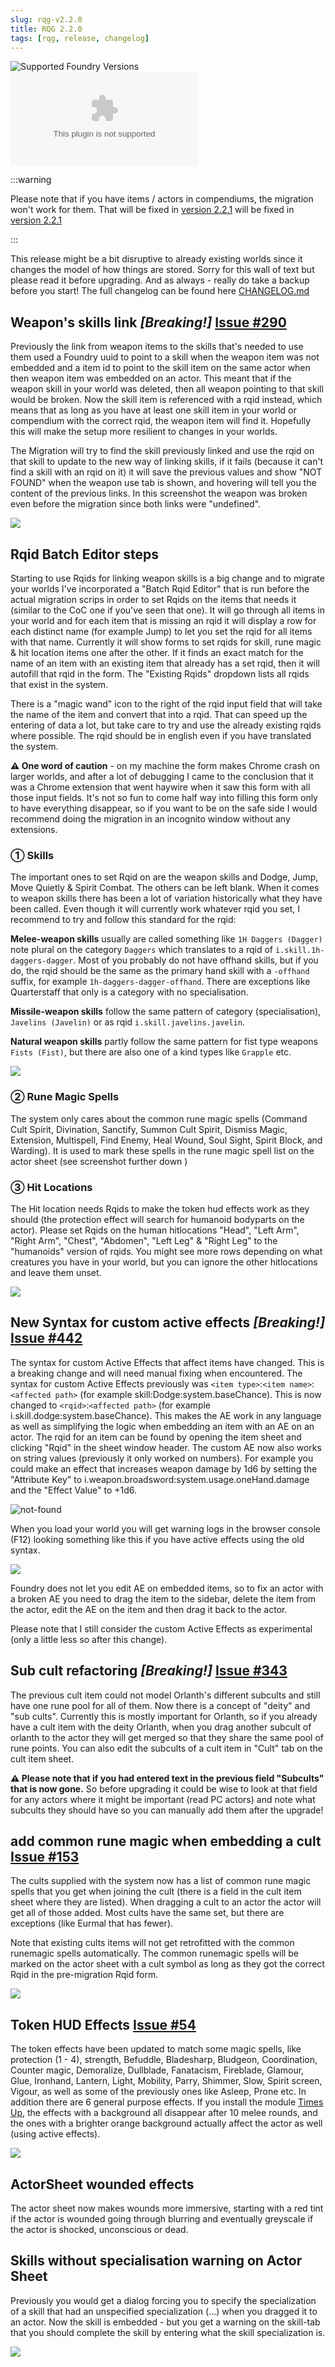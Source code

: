 ```yaml
---
slug: rqg-v2.2.0
title: RQG 2.2.0
tags: [rqg, release, changelog]
---
```


![Supported Foundry Versions](https://img.shields.io/endpoint?url=https://foundryshields.com/version?url=https://github.com/sun-dragon-cult/fvtt-system-rqg/releases/download/v2.2.0/system.json)
![Download Count](https://img.shields.io/github/downloads/sun-dragon-cult/fvtt-system-rqg/v2.2.0/rqg.zip)

:::warning

Please note that if you have items / actors in compendiums, the migration won't work for them. That
will be fixed in [version 2.2.1](/release-notes/rqg-v2.2.1) will be fixed in
[version 2.2.1](/release-notes/rqg-v2.2.1)

:::

This release might be a bit disruptive to already existing worlds since it changes the model of how
things are stored. Sorry for this wall of text but please read it before upgrading. And as always -
really do take a backup before you start! The full changelog can be found here
[CHANGELOG.md](https://github.com/sun-dragon-cult/fvtt-system-rqg/blob/main/CHANGELOG.md)

## Weapon's skills link _[Breaking!]_ [Issue #290](https://github.com/sun-dragon-cult/fvtt-system-rqg/issues/290)

Previously the link from weapon items to the skills that's needed to use them used a Foundry uuid to
point to a skill when the weapon item was not embedded and a item id to point to the skill item on
the same actor when then weapon item was embedded on an actor. This meant that if the weapon skill
in your world was deleted, then all weapon pointing to that skill would be broken. Now the skill
item is referenced with a rqid instead, which means that as long as you have at least one skill item
in your world or compendium with the correct rqid, the weapon item will find it. Hopefully this will
make the setup more resilient to changes in your worlds.

The Migration will try to find the skill previously linked and use the rqid on that skill to update
to the new way of linking skills, if it fails (because it can't find a skill with an rqid on it) it
will save the previous values and show "NOT FOUND" when the weapon use tab is shown, and hovering
will tell you the content of the previous links. In this screenshot the weapon was broken even
before the migration since both links were "undefined".

![](not-found-weapon-skill-link.png)

## Rqid Batch Editor steps

Starting to use Rqids for linking weapon skills is a big change and to migrate your worlds I've
incorporated a "Batch Rqid Editor" that is run before the actual migration scrips in order to set
Rqids on the items that needs it (similar to the CoC one if you've seen that one). It will go
through all items in your world and for each item that is missing an rqid it will display a row for
each distinct name (for example Jump) to let you set the rqid for all items with that name.
Currently it will show forms to set rqids for skill, rune magic & hit location items one after the
other. If it finds an exact match for the name of an item with an existing item that already has a
set rqid, then it will autofill that rqid in the form. The "Existing Rqids" dropdown lists all rqids
that exist in the system.

There is a "magic wand" icon to the right of the rqid input field that will take the name of the
item and convert that into a rqid. That can speed up the entering of data a lot, but take care to
try and use the already existing rqids where possible. The rqid should be in english even if you
have translated the system.

**⚠ One word of caution** - on my machine the form makes Chrome crash on larger worlds, and after a
lot of debugging I came to the conclusion that it was a Chrome extension that went haywire when it
saw this form with all those input fields. It's not so fun to come half way into filling this form
only to have everything disappear, so if you want to be on the safe side I would recommend doing the
migration in an incognito window without any extensions.

### ① Skills

The important ones to set Rqid on are the weapon skills and Dodge, Jump, Move Quietly & Spirit
Combat. The others can be left blank. When it comes to weapon skills there has been a lot of
variation historically what they have been called. Even though it will currently work whatever rqid
you set, I recommend to try and follow this standard for the rqid:

**Melee-weapon skills** usually are called something like `1H Daggers (Dagger)` note plural on the
category `Daggers` which translates to a rqid of `i.skill.1h-daggers-dagger`. Most of you probably
do not have offhand skills, but if you do, the rqid should be the same as the primary hand skill
with a `-offhand` suffix, for example `1h-daggers-dagger-offhand`. There are exceptions like
Quarterstaff that only is a category with no specialisation.

**Missile-weapon skills** follow the same pattern of category (specialisation), `Javelins (Javelin)`
or as rqid `i.skill.javelins.javelin`.

**Natural weapon skills** partly follow the same pattern for fist type weapons `Fists (Fist)`, but
there are also one of a kind types like `Grapple` etc.

![](weapon-skill-rqids.png)

### ② Rune Magic Spells

The system only cares about the common rune magic spells (Command Cult Spirit, Divination, Sanctify,
Summon Cult Spirit, Dismiss Magic, Extension, Multispell, Find Enemy, Heal Wound, Soul Sight, Spirit
Block, and Warding). It is used to mark these spells in the rune magic spell list on the actor sheet
(see screenshot further down )

### ③ Hit Locations

The Hit location needs Rqids to make the token hud effects work as they should (the protection
effect will search for humanoid bodyparts on the actor). Please set Rqids on the human hitlocations
"Head", "Left Arm", "Right Arm", "Chest", "Abdomen", "Left Leg" & "Right Leg" to the "humanoids"
version of rqids. You might see more rows depending on what creatures you have in your world, but
you can ignore the other hitlocations and leave them unset.

![](hit-location-rqids.png)

## New Syntax for custom active effects _[Breaking!]_ [Issue #442](https://github.com/sun-dragon-cult/fvtt-system-rqg/issues/442)

The syntax for custom Active Effects that affect items have changed. This is a breaking change and
will need manual fixing when encountered. The syntax for custom Active Effects previously was
`<item type>`:`<item name>`:`<affected path>` (for example skill:Dodge:system.baseChance). This is
now changed to `<rqid>`:`<affected path>` (for example i.skill.dodge:system.baseChance). This makes
the AE work in any language as well as simplifying the logic when embedding an item with an AE on an
actor. The rqid for an item can be found by opening the item sheet and clicking "Rqid" in the sheet
window header. The custom AE now also works on string values (previously it only worked on numbers).
For example you could make an effect that increases weapon damage by 1d6 by setting the "Attribute
Key" to i.weapon.broadsword:system.usage.oneHand.damage and the "Effect Value" to +1d6.

![not-found](string-active-effect.png)

When you load your world you will get warning logs in the browser console (F12) looking something
like this if you have active effects using the old syntax.

![](old-ae-warning.png)

Foundry does not let you edit AE on embedded items, so to fix an actor with a broken AE you need to
drag the item to the sidebar, delete the item from the actor, edit the AE on the item and then drag
it back to the actor.

Please note that I still consider the custom Active Effects as experimental (only a little less so
after this change).

## Sub cult refactoring _[Breaking!]_ [Issue #343](https://github.com/sun-dragon-cult/fvtt-system-rqg/issues/343)

The previous cult item could not model Orlanth's different subcults and still have one rune pool for
all of them. Now there is a concept of "deity" and "sub cults". Currently this is mostly important
for Orlanth, so if you already have a cult item with the deity Orlanth, when you drag another
subcult of orlanth to the actor they will get merged so that they share the same pool of rune
points. You can also edit the subcults of a cult item in "Cult" tab on the cult item sheet.

**⚠ Please note that if you had entered text in the previous field "Subcults" that is now gone.**
So before upgrading it could be wise to look at that field for any actors where it might be
important (read PC actors) and note what subcults they should have so you can manually add them
after the upgrade!

## add common rune magic when embedding a cult [Issue #153](https://github.com/sun-dragon-cult/fvtt-system-rqg/issues/153)

The cults supplied with the system now has a list of common rune magic spells that you get when
joining the cult (there is a field in the cult item sheet where they are listed). When dragging a
cult to an actor the actor will get all of those added. Most cults have the same set, but there are
exceptions (like Eurmal that has fewer).

Note that existing cults items will not get retrofitted with the common runemagic spells
automatically. The common runemagic spells will be marked on the actor sheet with a cult symbol as
long as they got the correct Rqid in the pre-migration Rqid form.

![](common-rune-magic-marks.png)

## Token HUD Effects [Issue #54](https://github.com/sun-dragon-cult/fvtt-system-rqg/issues/54)

The token effects have been updated to match some magic spells, like protection (1 - 4), strength,
Befuddle, Bladesharp, Bludgeon, Coordination, Counter magic, Demoralize, Dullblade, Fanatacism,
Fireblade, Glamour, Glue, Ironhand, Lantern, Light, Mobility, Parry, Shimmer, Slow, Spirit screen,
Vigour, as well as some of the previously ones like Asleep, Prone etc. In addition there are 6
general purpose effects. If you install the module
[Times Up](https://foundryvtt.com/packages/times-up), the effects with a background all disappear
after 10 melee rounds, and the ones with a brighter orange background actually affect the actor as
well (using active effects).

![](token-effects.png)

## ActorSheet wounded effects

The actor sheet now makes wounds more immersive, starting with a red tint if the actor is wounded
going through blurring and eventually greyscale if the actor is shocked, unconscious or dead.

## Skills without specialisation warning on Actor Sheet

Previously you would get a dialog forcing you to specify the specialization of a skill that had an
unspecified specialization (...) when you dragged it to an actor. Now the skill is embedded - but
you get a warning on the skill-tab that you should complete the skill by entering what the skill
specialization is.

![](skill-specialization-warning.png)
